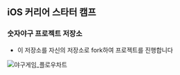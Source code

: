 
## iOS 커리어 스타터 캠프

### 숫자야구 프로젝트 저장소

- 이 저장소를 자신의 저장소로 fork하여 프로젝트를 진행합니다


![야구게임_플로우차트](https://user-images.githubusercontent.com/69520548/153142489-c49f8060-6ee5-45b8-a970-60f923c3d1fb.png)
